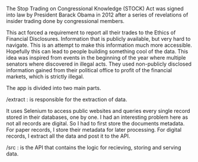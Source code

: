 The Stop Trading on Congressional Knowledge (STOCK) Act was signed into law by President Barack Obama in 2012 after a series of revelations of insider trading done by congressional members. 

This act forced a requirement to report all their trades to the Ethics of Financial Disclosures. Information that is publicly available, but very hard to navigate. This is an attempt to make this information much more accessible. Hopefully this can lead to people building something cool of the data. This idea was inspired from events in the beginning of the year where multiple senators where discovered in illegal acts. They used non-publicly disclosed information gained from their political office to profit of the financial markets, which is strictly illegal. 


The app is divided into two main parts. 

/extract : 
is responsible for the extraction of data. 

It uses Selenium to access public websites and queries every single record stored in their databases, one by one. I had an interesting problem here as not all records are digital. So I had to first store the documents metadata. For paper records, I store their metadata for later processing. For digital records, I extract all the data and post it to the API. 

/src :
is the API that contains the logic for recieving, storing and serving data. 
